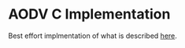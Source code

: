 # AODV C Implementation
Best effort implmentation of what is described [here](https://tools.ietf.org/html/rfc3561#).